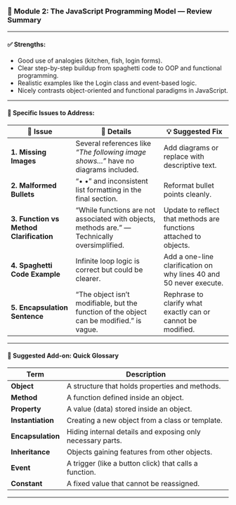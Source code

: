 ### 🧾 **Module 2: The JavaScript Programming Model** — Review Summary

---

#### ✅ Strengths:

* Good use of analogies (kitchen, fish, login forms).
* Clear step-by-step buildup from spaghetti code to OOP and functional programming.
* Realistic examples like the Login class and event-based logic.
* Nicely contrasts object-oriented and functional paradigms in JavaScript.

---

#### 🔧 Specific Issues to Address:

| 📍 Issue                                | 🔎 Details                                                                                    | 💡 Suggested Fix                                                   |
| --------------------------------------- | --------------------------------------------------------------------------------------------- | ------------------------------------------------------------------ |
| **1. Missing Images**                   | Several references like *“The following image shows…”* have no diagrams included.             | Add diagrams or replace with descriptive text.                     |
| **2. Malformed Bullets**                | “• •” and inconsistent list formatting in the final section.                                  | Reformat bullet points cleanly.                                    |
| **3. Function vs Method Clarification** | “While functions are not associated with objects, methods are.” — Technically oversimplified. | Update to reflect that methods are functions attached to objects.  |
| **4. Spaghetti Code Example**           | Infinite loop logic is correct but could be clearer.                                          | Add a one-line clarification on why lines 40 and 50 never execute. |
| **5. Encapsulation Sentence**           | “The object isn’t modifiable, but the function of the object can be modified.” is vague.      | Rephrase to clarify what exactly can or cannot be modified.        |

---

#### 📘 Suggested Add-on: Quick Glossary

| Term              | Description                                                |
| ----------------- | ---------------------------------------------------------- |
| **Object**        | A structure that holds properties and methods.             |
| **Method**        | A function defined inside an object.                       |
| **Property**      | A value (data) stored inside an object.                    |
| **Instantiation** | Creating a new object from a class or template.            |
| **Encapsulation** | Hiding internal details and exposing only necessary parts. |
| **Inheritance**   | Objects gaining features from other objects.               |
| **Event**         | A trigger (like a button click) that calls a function.     |
| **Constant**      | A fixed value that cannot be reassigned.                   |

---
